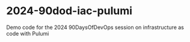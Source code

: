 # 2024-90dod-iac-pulumi
Demo code for the 2024 90DaysOfDevOps session on infrastructure as code with Pulumi
